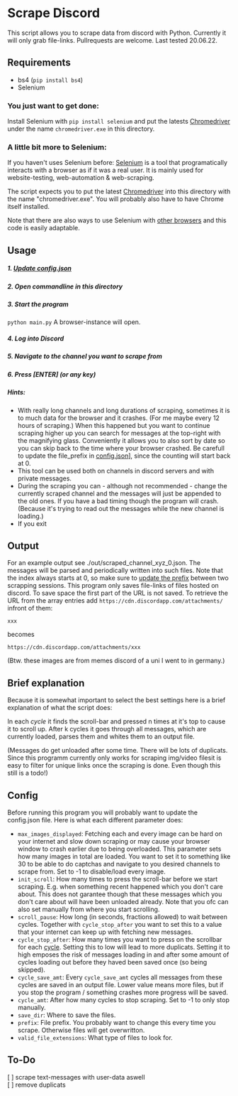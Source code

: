 # Scrape Discord

This script allows you to scrape data from discord with Python. Currently it will only grab file-links. Pullrequests are welcome. Last tested 20.06.22.

## Requirements
- bs4 (`pip install bs4`)
- Selenium

### You just want to get done:
Install Selenium with `pip install selenium` and put the latests [Chromedriver](https://chromedriver.chromium.org/downloads)  under the name `chromedriver.exe` in this directory.

### A little bit more to Selenium:

If you haven't uses Selenium before:
[Selenium](https://selenium-python.readthedocs.io/) is a tool that programatically interacts with a browser as if it was a real user. It is mainly used for website-testing, web-automation & web-scraping.

The script expects you to put the latest [Chromedriver](https://chromedriver.chromium.org/downloads) into this directory with the name "chromedriver.exe". You will probably also have to have Chrome itself installed.

Note that there are also ways to use Selenium with [other browsers](https://selenium-python.readthedocs.io/installation.html#drivers) and this code is easily adaptable.

## Usage
##### 1. [Update config.json](#Config)
##### 2. Open commandline in this directory
##### 3. Start the program
`python main.py`
A browser-instance will open. 
##### 4. Log into Discord
##### 5. Navigate to the channel you want to scrape from
##### 6. Press \[ENTER\] (or any key)

##### Hints:
- With really long channels and long durations of scraping, sometimes it is to much data for the browser and it crashes. (For me maybe every 12 hours of scraping.) When this happened but you want to continue scraping higher up you can search for messages at the top-right with the magnifying glass. Conveniently it allows you to also sort by date so you can skip back to the time where your browser crashed. Be carefull to update the file_prefix in [config.json](#Config)], since the counting will start back at 0.
- This tool can be used both on channels in discord servers and with private messages.
- During the scraping you can - although not recommended - change the currently scraped channel and the messages will just be appended to the old ones. If you have a bad timing though the program will crash. (Because it's trying to read out the messages while the new channel is loading.)
- If you exit 

## Output
For an example output see ./out/scraped_channel_xyz_0.json. The messages will be parsed and periodically written into such files. Note that the index always starts at 0, so make sure to [update the prefix](#Config) between two scrapping sessions.
This program only saves file-links of files hosted on discord. To save space the first part of the URL is not saved. To retrieve the URL from the array entries add `https://cdn.discordapp.com/attachments/` infront of them:

`xxx`

becomes

`https://cdn.discordapp.com/attachments/xxx`

(Btw. these images are from memes discord of a uni I went to in germany.)

## Brief explanation
Because it is somewhat important to select the best settings here is a brief explanation of what the script does:

In each *cycle* it finds the scroll-bar and pressed n times at it's top to cause it to scroll up. After k cycles it goes through all messages, which are currently loaded, parses them and whites them to an output file.

(Messages do get unloaded after some time. There will be lots of duplicats. Since this programm currently only works for scraping img/video filesit is easy to filter for unique links once the scraping is done. Even though this still is a todo!)

## Config
Before running this program you will probably want to update the config.json file. Here is what each different parameter does:

- `max_images_displayed`: Fetching each and every image can be hard on your internet and slow down scraping or may cause your browser window to crash earlier due to being overloaded. This parameter sets how many images in total are loaded. You want to set it to something like 30 to be able to do captchas and navigate to you desired channels to scrape from. Set to -1 to disable/load every image.
- `init_scroll`: How many times to press the scroll-bar before we start scraping. E.g. when something recent happened which you don't care about. This does not garantee though that these messages which you don't care about will have been unloaded already. Note that you ofc can also set manually from where you start scrolling.
- `scroll_pause`: How long (in seconds, fractions allowed) to wait between cycles. Together with `cycle_stop_after` you want to set this to a value that your internet can keep up with fetching new messages.
- `cycle_stop_after`: How many times you want to press on the scrollbar for each [cycle](#brief-explanation). Setting this to low will lead to more duplicats. Setting it to high emposes the risk of messages loading in and after some amount of cycles loading out before they haved been saved once (so being skipped).
- `cycle_save_amt`: Every `cycle_save_amt` cycles all messages from these cycles are saved in an output file. Lower value means more files, but if you stop the program / something crashes more progress will be saved. 
- `cycle_amt`: After how many cycles to stop scraping. Set to -1 to only stop manually.
- `save_dir`: Where to save the files.
- `prefix`: File prefix. You probably want to change this every time you scrape. Otherwise files will get overwritton.
- `valid_file_extensions`: What type of files to look for. 

## To-Do
[ ] scrape text-messages with user-data aswell<br />
[ ] remove duplicats
